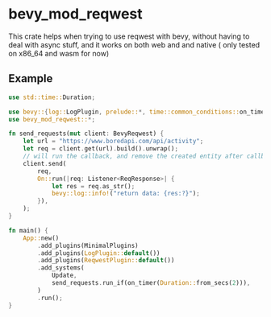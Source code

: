 # bevy_mod_reqwest

This crate helps when trying to use reqwest with bevy, without having to deal with async stuff, and it works on both web and and native
( only tested on x86_64 and wasm for now)


## Example

``` rust
use std::time::Duration;

use bevy::{log::LogPlugin, prelude::*, time::common_conditions::on_timer};
use bevy_mod_reqwest::*;

fn send_requests(mut client: BevyReqwest) {
    let url = "https://www.boredapi.com/api/activity";
    let req = client.get(url).build().unwrap();
    // will run the callback, and remove the created entity after callback
    client.send(
        req,
        On::run(|req: Listener<ReqResponse>| {
            let res = req.as_str();
            bevy::log::info!("return data: {res:?}");
        }),
    );
}

fn main() {
    App::new()
        .add_plugins(MinimalPlugins)
        .add_plugins(LogPlugin::default())
        .add_plugins(ReqwestPlugin::default())
        .add_systems(
            Update,
            send_requests.run_if(on_timer(Duration::from_secs(2))),
        )
        .run();
}
```
